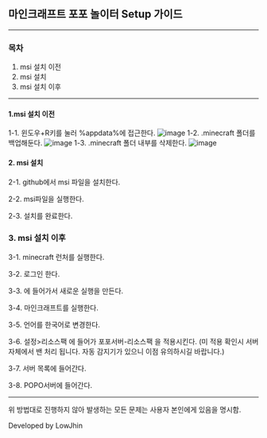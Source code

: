 ## 마인크래프트 포포 놀이터 Setup 가이드
***

### 목차
1. msi 설치 이전
2. msi 설치
3. msi 설치 이후
***

#### 1.msi 설치 이전
1-1. 윈도우+R키를 눌러 %appdata%에 접근한다.
![image](https://user-images.githubusercontent.com/47059530/121855301-23569a80-cd2e-11eb-8b99-289674102f12.png)
1-2. .minecraft 폴더를 백업해둔다.
![image](https://user-images.githubusercontent.com/47059530/121855880-cdcebd80-cd2e-11eb-8d41-0cc4d772c4a4.png)
1-3. .minecraft 폴더 내부를 삭제한다.
![image](https://user-images.githubusercontent.com/47059530/121856009-f8207b00-cd2e-11eb-9285-dacd21798bcc.png)

#### 2. msi 설치
2-1. github에서 msi 파일을 설치한다.

2-2. msi파일을 실행한다.

2-3. 설치를 완료한다.

### 3. msi 설치 이후
3-1. minecraft 런처를 실행한다.

3-2. 로그인 한다.

3-3. 에 들어가서 새로운 실행을 만든다.

3-4. 마인크래프트를 실행한다.

3-5. 언어를 한국어로 변경한다.

3-6. 설정>리소스팩 에 들어가 포포서버-리소스팩 을 적용시킨다.
(미 적용 확인시 서버 자체에서 밴 처리 됩니다. 자동 감지기가 있으니 이점 유의하시길 바랍니다.)

3-7. 서버 목록에 들어간다.

3-8. POPO서버에 들어간다.
***

위 방법대로 진행하지 않아 발생하는 모든 문제는 사용자 본인에게 있음을 명시함.

Developed by LowJhin
